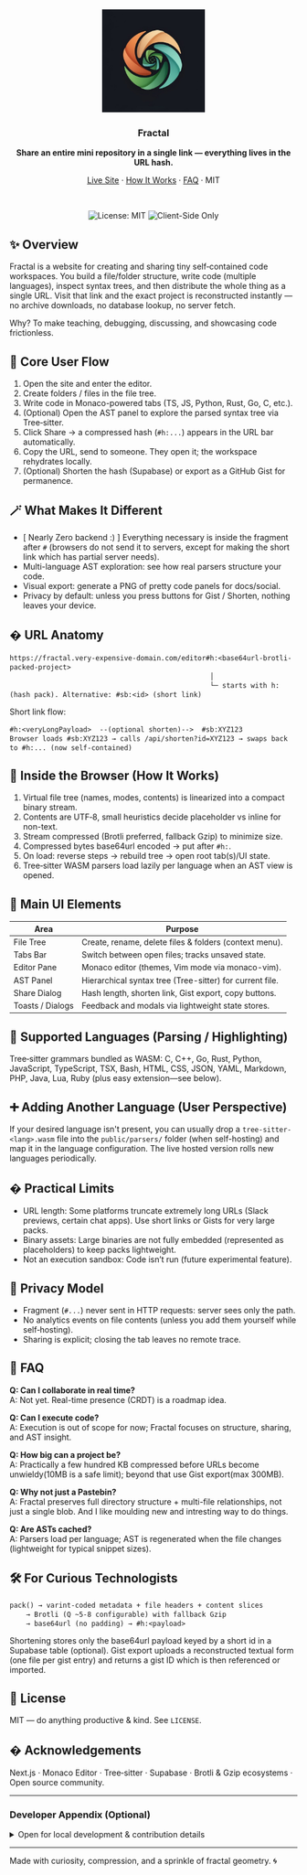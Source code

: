 <div align="center">

<!-- LOGO AREA -->
<img src="./Fractal-logo.jpeg" alt="Fractal Logo" width="180" />

### Fractal
<strong>Share an entire mini repository in a single link — everything lives in the URL hash.</strong>

[Live Site](https://fractal-anchor.vercel.app/) · [How It Works](#-inside-the-browser-how-it-works) · [FAQ](#-faq) · MIT

<br/>

![License: MIT](https://img.shields.io/badge/License-MIT-blue.svg)
![Client-Side Only](https://img.shields.io/badge/Data-Stays%20Local-success)


</div>

## ✨ Overview
Fractal is a website for creating and sharing tiny self‑contained code workspaces. You build a file/folder structure, write code (multiple languages), inspect syntax trees, and then distribute the whole thing as a single URL. Visit that link and the exact project is reconstructed instantly — no archive downloads, no database lookup, no server fetch.

Why? To make teaching, debugging, discussing, and showcasing code frictionless.

## 🧭 Core User Flow
1. Open the site and enter the editor.
2. Create folders / files in the file tree.
3. Write code in Monaco-powered tabs (TS, JS, Python, Rust, Go, C, etc.).
4. (Optional) Open the AST panel to explore the parsed syntax tree via Tree‑sitter.
5. Click Share → a compressed hash (`#h:...`) appears in the URL bar automatically.
6. Copy the URL, send to someone. They open it; the workspace rehydrates locally.
7. (Optional) Shorten the hash (Supabase) or export as a GitHub Gist for permanence.

## 🪄 What Makes It Different
- [ Nearly Zero backend :) ] Everything necessary is inside the fragment after `#` (browsers do not send it to servers, except for making the short link which has partial server needs).
- Multi-language AST exploration: see how real parsers structure your code.
- Visual export: generate a PNG of pretty code panels for docs/social.
- Privacy by default: unless you press buttons for Gist / Shorten, nothing leaves your device.

## � URL Anatomy
```
https://fractal.very-expensive-domain.com/editor#h:<base64url-brotli-packed-project>
				                                 │
				                                 └─ starts with h: (hash pack). Alternative: #sb:<id> (short link)
```

Short link flow:
```
#h:<veryLongPayload>  --(optional shorten)-->  #sb:XYZ123
Browser loads #sb:XYZ123 → calls /api/shorten?id=XYZ123 → swaps back to #h:... (now self-contained)
```

## 🧪 Inside the Browser (How It Works)
1. Virtual file tree (names, modes, contents) is linearized into a compact binary stream.
2. Contents are UTF‑8, small heuristics decide placeholder vs inline for non-text.
3. Stream compressed (Brotli preferred, fallback Gzip) to minimize size.
4. Compressed bytes base64url encoded → put after `#h:`.
5. On load: reverse steps → rebuild tree → open root tab(s)/UI state.
6. Tree‑sitter WASM parsers load lazily per language when an AST view is opened.

## 🧱 Main UI Elements
| Area | Purpose |
| --- | --- |
| File Tree | Create, rename, delete files & folders (context menu). |
| Tabs Bar | Switch between open files; tracks unsaved state. |
| Editor Pane | Monaco editor (themes, Vim mode via monaco-vim). |
| AST Panel | Hierarchical syntax tree (Tree-sitter) for current file. |
| Share Dialog | Hash length, shorten link, Gist export, copy buttons. |
| Toasts / Dialogs | Feedback and modals via lightweight state stores. |

## 🧠 Supported Languages (Parsing / Highlighting)
Tree‑sitter grammars bundled as WASM: C, C++, Go, Rust, Python, JavaScript, TypeScript, TSX, Bash, HTML, CSS, JSON, YAML, Markdown, PHP, Java, Lua, Ruby (plus easy extension—see below).

## ➕ Adding Another Language (User Perspective)
If your desired language isn't present, you can usually drop a `tree-sitter-<lang>.wasm` file into the `public/parsers/` folder (when self-hosting) and map it in the language configuration. The live hosted version rolls new languages periodically.

## � Practical Limits
- URL length: Some platforms truncate extremely long URLs (Slack previews, certain chat apps). Use short links or Gists for very large packs.
- Binary assets: Large binaries are not fully embedded (represented as placeholders) to keep packs lightweight.
- Not an execution sandbox: Code isn’t run (future experimental feature).

## 🔐 Privacy Model
- Fragment (`#...`) never sent in HTTP requests: server sees only the path.
- No analytics events on file contents (unless you add them yourself while self‑hosting).
- Sharing is explicit; closing the tab leaves no remote trace.

## 🧾 FAQ
**Q: Can I collaborate in real time?**  
A: Not yet. Real-time presence (CRDT) is a roadmap idea.

**Q: Can I execute code?**  
A: Execution is out of scope for now; Fractal focuses on structure, sharing, and AST insight.

**Q: How big can a project be?**  
A: Practically a few hundred KB compressed before URLs become unwieldy(10MB is a safe limit); beyond that use Gist export(max 300MB).

**Q: Why not just a Pastebin?**  
A: Fractal preserves full directory structure + multi-file relationships, not just a single blob. And I like moulding new and intresting way to do things.

**Q: Are ASTs cached?**  
A: Parsers load per language; AST is regenerated when the file changes (lightweight for typical snippet sizes).

## 🛠 For Curious Technologists
```
pack() → varint-coded metadata + file headers + content slices
	→ Brotli (Q ~5-8 configurable) with fallback Gzip
	→ base64url (no padding) → #h:<payload>
```
Shortening stores only the base64url payload keyed by a short id in a Supabase table (optional). Gist export uploads a reconstructed textual form (one file per gist entry) and returns a gist ID which is then referenced or imported.

## 📝 License
MIT — do anything productive & kind. See `LICENSE`.

## � Acknowledgements
Next.js · Monaco Editor · Tree‑sitter · Supabase · Brotli & Gzip ecosystems · Open source community.

---

### Developer Appendix (Optional)
<details>
<summary>Open for local development & contribution details</summary>

Clone & run:
```bash
git clone https://github.com/AtharvRG/fractal.git
cd fractal
npm install
npm run dev
```

Environment (optional):
```
GITHUB_CLIENT_ID=... (Didn't implement yet!)
GITHUB_CLIENT_SECRET=... (In Progress)
NEXT_PUBLIC_SUPABASE_URL=...
NEXT_PUBLIC_SUPABASE_ANON_KEY=...
```

Production (Vercel) setup for Short Links (Supabase):

- Create a table `short_links` with columns: `id text primary key`, `payload text not null`, `created_at timestamptz default now()`, `expires_at timestamptz`, `hit_count int default 0`.
- In Vercel, set these environment variables (Project Settings → Environment Variables):
	- `NEXT_PUBLIC_SUPABASE_URL` — your Supabase URL (used by client reads)
	- `NEXT_PUBLIC_SUPABASE_ANON_KEY` — public anon key
	- `SUPABASE_SERVICE_ROLE_KEY` — *service role key* (server-side secret; used for writes/reads by the API). Mark this as Environment: Production and as `Encrypted`.

Troubleshooting:
- If shortening succeeds (rows appear) but retrieval returns "Not found" or permission errors, likely Row Level Security (RLS) prevents anon access. Ensure either:
	- `SUPABASE_SERVICE_ROLE_KEY` is set in Vercel (the server API will use it), or
	- Disable RLS on the `short_links` table or add a policy allowing anon selects for that table specifically.
- Check Supabase table contents in the dashboard and confirm `id` and `payload` columns are populated.

Tests:
```bash
npm test
```

Build:
```bash
npm run build && npm start
```

Contribution ideas: new parser WASMs, AST UI enhancements, compression tweaks, collaborative layer prototype.

</details>

---

Made with curiosity, compression, and a sprinkle of fractal geometry. 🌀
